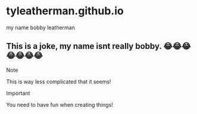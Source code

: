# tyleatherman.github.io
my name bobby leatherman

## This is a joke, my name isnt really bobby. 😂😂😂😂😂😂😂

> [!NOTE]
> This is way less complicated that it seems!

> [!IMPORTANT]
> You need to have fun when creating things!

